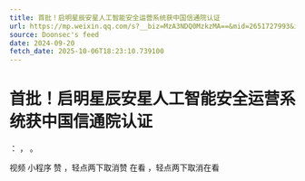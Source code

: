 ```yaml
---
title: 首批！启明星辰安星人工智能安全运营系统获中国信通院认证
url: https://mp.weixin.qq.com/s?__biz=MzA3NDQ0MzkzMA==&mid=2651727993&idx=2&sn=8b036aa3cb5d5f6bd24519d041fd1ff9
source: Doonsec's feed
date: 2024-09-20
fetch_date: 2025-10-06T18:23:10.739100
---
```


# 首批！启明星辰安星人工智能安全运营系统获中国信通院认证

：
，
。

视频
小程序
赞
，轻点两下取消赞
在看
，轻点两下取消在看